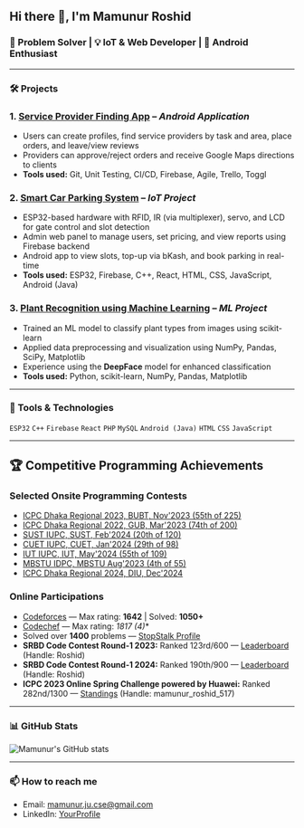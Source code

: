 ## Hi there 👋, I'm Mamunur Roshid
### 🚀 Problem Solver | 💡 IoT & Web Developer | 📱 Android Enthusiast



---


### 🛠️ Projects

### 1. [Service Provider Finding App](https://github.com/mamunurRoshid14/EasyFix) – *Android Application*  
- Users can create profiles, find service providers by task and area, place orders, and leave/view reviews  
- Providers can approve/reject orders and receive Google Maps directions to clients  
- **Tools used:** Git, Unit Testing, CI/CD, Firebase, Agile, Trello, Toggl  

### 2. [Smart Car Parking System](https://github.com/mamunurRoshid14/Smart-Car-Parking-System) – *IoT Project*  
- ESP32-based hardware with RFID, IR (via multiplexer), servo, and LCD for gate control and slot detection  
- Admin web panel to manage users, set pricing, and view reports using Firebase backend  
- Android app to view slots, top-up via bKash, and book parking in real-time  
- **Tools used:** ESP32, Firebase, C++, React, HTML, CSS, JavaScript, Android (Java)  

### 3. [Plant Recognition using Machine Learning](https://github.com/mamunurRoshid14/plant-recognition) – *ML Project*  
- Trained an ML model to classify plant types from images using scikit-learn  
- Applied data preprocessing and visualization using NumPy, Pandas, SciPy, Matplotlib  
- Experience using the **DeepFace** model for enhanced classification  
- **Tools used:** Python, scikit-learn, NumPy, Pandas, Matplotlib  

---

### 🧰 Tools & Technologies
`ESP32` `C++` `Firebase` `React` `PHP` `MySQL` `Android (Java)` `HTML` `CSS` `JavaScript`

---


## 🏆 Competitive Programming Achievements

### Selected Onsite Programming Contests
- [ICPC Dhaka Regional 2023, BUBT, Nov'2023 (55th of 225)](https://drive.google.com/file/d/134t41RDhraZemsHCKAElv3xfTURic2q2/view?usp=sharing)  
- [ICPC Dhaka Regional 2022, GUB, Mar'2023 (74th of 200)](https://drive.google.com/file/d/13Gy8wcE8YV_hZWA1lK1ICljSBcVYuaqD/view?usp=sharing)  
- [SUST IUPC, SUST, Feb'2024 (20th of 120)](https://toph.co/c/inter-university-sust-cse-carnival-2024/standings)  
- [CUET IUPC, CUET, Jan'2024 (29th of 98)](https://toph.co/c/cuet-inter-university-codestorm-1-0/standings)  
- [IUT IUPC, IUT, May'2024 (55th of 109)](https://toph.co/c/iut-11th-national-ict-fest-2024/standings)  
- [MBSTU IDPC, MBSTU Aug'2023 (4th of 55)](https://toph.co/c/mbstu-cse-inter-department-2023/standings)  
- [ICPC Dhaka Regional 2024, DIU, Dec'2024](https://drive.google.com/file/d/13KYZH9dmVPqIkid3qJ_ZGDD-QRF0_PkS/view?usp=sharing)  

### Online Participations
- [Codeforces](https://codeforces.com/profile/mamunur_roshid_517) — Max rating: **1642** | Solved: **1050+**  
- [Codechef](https://www.codechef.com/users/mamunur) — Max rating: **1817 (4*)**  
- Solved over **1400** problems — [StopStalk Profile](https://www.stopstalk.com/user/profile/mroshid517)  
- **SRBD Code Contest Round-1 2023:** Ranked 123rd/600 — [Leaderboard](https://www.hackerrank.com/contests/srbd-code-contest-2023-round-1/leaderboard/13) (Handle: Roshid)  
- **SRBD Code Contest Round-1 2024:** Ranked 190th/900 — [Leaderboard](https://www.hackerrank.com/contests/srbd-code-contest-2024-round-1/leaderboard/19) (Handle: Roshid)  
- **ICPC 2023 Online Spring Challenge powered by Huawei:** Ranked 282nd/1300 — [Standings](https://codeforces.com/contest/1813/standings/page/2) (Handle: mamunur_roshid_517)  



---

### 📊 GitHub Stats
![Mamunur's GitHub stats](https://github-readme-stats.vercel.app/api?username=mamunurRoshid14&show_icons=true&theme=default)

---

### 📫 How to reach me
- Email: mamunur.ju.cse@gmail.com
- LinkedIn: [YourProfile](https://www.linkedin.com/in/mamunurroshid517/)
